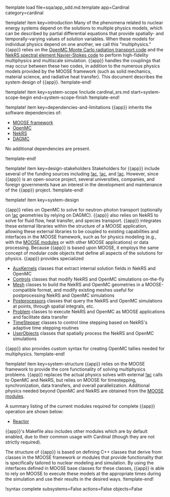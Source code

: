 !template load file=sqa/app_sdd.md.template app=Cardinal category=cardinal

!template! item key=introduction
Many of the phenomena related to nuclear energy systems depend on the solutions
to multiple physics models, which can be described by partial differential equations
that provide spatially- and temporally-varying values of solution variables. When
these models for individual physics depend on one another, we call this "multiphysics."
{{app}} relies on the [OpenMC Monte Carlo radiation transport code](https://docs.openmc.org/en/stable/) and the [NekRS spectral element Navier-Stokes code](https://nekrsdoc.readthedocs.io/en/latest/index.html) to perform high-fidelity multiphysics and
multiscale simulation. {{app}} handles the couplings that may occur between these two
codes, in addition to the numerous physics models provided by the MOOSE framework
(such as solid mechanics, material science, and radiative heat transfer).
This document describes the system design of {{app}}.
!template-end!

!template! item key=system-scope
!include cardinal_srs.md start=system-scope-begin end=system-scope-finish
!template-end!

!template! item key=dependencies-and-limitations
{{app}} inherits the software dependencies of:
 - [MOOSE framework](framework_sdd.md#dependencies-and-limitations)
 - [OpenMC](https://docs.openmc.org/en/stable/usersguide/install.html#prerequisites)
 - [NekRS](https://github.com/Nek5000/nekRS/tree/next)
 - [DAGMC](https://svalinn.github.io/DAGMC/install/dependencies.html)

No additional dependencies are present.

!template-end!

!template! item key=design-stakeholders
Stakeholders for {{app}} include several of the funding sources including [!ac](DOE), [!ac](INL), and [!ac](ANL).
However, since {{app}} is an open-source project, several universities, companies, and foreign
governments have an interest in the development and maintenance of the {{app}} project.
!template-end!

!template! item key=system-design

{{app}} relies on OpenMC to solve for neutron-photon transport (optionally on
[!ac](CAD) geometries by relying on DAGMC). {{app}} also relies on NekRS to solve
for fluid flow, heat transfer, and species transport. {{app}} integrates these
external libraries within the structure of a MOOSE application, allowing these
external libraries to be coupled to existing capabilities and interfaces in the MOOSE
framework, such as for physics modeling (e.g., with the [MOOSE modules](Modules/index.md) or with other MOOSE applications)
or data processing. Because {{app}} is based upon MOOSE, it employs the same concept
of modular code objects that define all aspects of the solutions for physics.
{{app}} provides specialized

 - [AuxKernels](syntax/AuxKernels/index.md) classes that extract internal solution fields in NekRS and OpenMC
 - [Controls](syntax/Controls/index.md) classes that modify NekRS and OpenMC simulations on-the-fly
 - [Mesh](syntax/Mesh/index.md) classes to build the NekRS and OpenMC geometries in a MOOSE-compatible format, and modify existing meshes useful for postprocessing NekRS and OpenMC simulations
 - [Postprocessors](syntax/Postprocessors/index.md) classes that query the NekRS and OpenMC simulations at points, through spatial integrals, etc.
 - [Problem](syntax/Problem/index.md) classes to execute NekRS and OpenMC as MOOSE applications and facilitate data transfer
 - [TimeStepper](TimeStepper/index.md) classes to control time stepping based on NekRS's adaptive time stepping routines
 - [UserObjects](syntax/UserObjects/index.md) classes that spatially process the NekRS and OpenMC simulations

{{app}} also provides custom syntax for creating OpenMC tallies needed for multiphysics.
!template-end!

!template! item key=system-structure
{{app}} relies on the MOOSE framework to provide the core functionality of solving multiphysics problems. {{app}} replaces the actual physics solves with external [!ac](API) calls to OpenMC and NekRS, but relies on MOOSE for timestepping, synchronization, data transfers, and overall parallelization. Additional physics needed beyond OpenMC and NekRS are obtained from the [MOOSE modules](Modules/index.md).

A summary listing of the current modules required for complete {{app}} operation are shown below:

- [Reactor](reactor/index.md)

{{app}}'s Makefile also includes other modules which are by default enabled, due to
their common usage with Cardinal (though they are not strictly required).

The structure of {{app}} is based on defining C++ classes that derive from classes in the MOOSE
framework or modules that provide functionality that is specifically tailored to nuclear
modeling and simulation. By using the interfaces defined in MOOSE base classes for these classes,
{{app}} is able to rely on MOOSE to execute these models at the appropriate times during the
simulation and use their results in the desired ways.
!template-end!

!syntax complete subsystems=False actions=False objects=False
